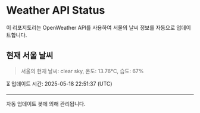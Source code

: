 
# Weather API Status

이 리포지토리는 OpenWeather API를 사용하여 서울의 날씨 정보를 자동으로 업데이트합니다.

## 현재 서울 날씨
> 서울의 현재 날씨: clear sky, 온도: 13.76°C, 습도: 67%

⏳ 업데이트 시간: 2025-05-18 22:51:37 (UTC)

---
자동 업데이트 봇에 의해 관리됩니다.
